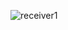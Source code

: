 ![receiver1](https://github.com/UmutDeniz26/PicoBlaze_SPI_Communication_inFPGA-VHDL/assets/76654674/a26f4959-77a7-45b4-bb3c-7d2709912092)
